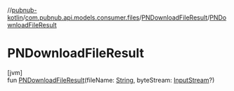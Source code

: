 //[pubnub-kotlin](../../../index.md)/[com.pubnub.api.models.consumer.files](../index.md)/[PNDownloadFileResult](index.md)/[PNDownloadFileResult](-p-n-download-file-result.md)

# PNDownloadFileResult

[jvm]\
fun [PNDownloadFileResult](-p-n-download-file-result.md)(fileName: [String](https://kotlinlang.org/api/latest/jvm/stdlib/kotlin/-string/index.html), byteStream: [InputStream](https://docs.oracle.com/javase/8/docs/api/java/io/InputStream.html)?)

